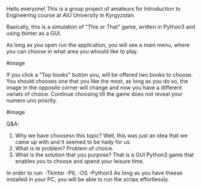 Hello everyone!
This is a group project of amateurs for Introduction to Engineering course at AIU University in Kyrgyzstan.

Basically, this is a simulation of "This or That" game, written in Python3 and using tkinter as a GUI. 

As long as you open run the application, you will see a main menu, where you can choose in what area you whould like to play.

#image

If you click a "Top books" button you, will be offered two books to choose. 
You should chooses one that you like the most, as long as you do so, the image in the opposite corner will change and now you have a different variats of choice. 
Continue choosing till the game does not reveal your numero uno priority.

#image

Q&A:
1. Why we have choosesn this topic? 
 Well, this was just an idea that we came up with and it seemed to be hady for us. 
2. What is te problem?
 Problem of choice.
3. What is the solution that you purpose?
 That is a GUI Python3 game that enables you to choose and spend your leisure time.

In order to run:
-Tkinter 
-PIL
-OS
-Python3
As long as you have theese installed in your PC, you will be able to run the scrips effortlessly.
